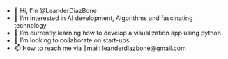 - 👋 Hi, I’m @LeanderDiazBone
- 👀 I’m interested in AI development, Algorithms and fascinating technology
- 🌱 I’m currently learning how to develop a visualization app using python
- 💞️ I’m looking to collaborate on start-ups
- 📫 How to reach me via Email: leanderdiazbone@gmail.com

<!---
LeanderDiazBone/LeanderDiazBone is a ✨ special ✨ repository because its `README.md` (this file) appears on your GitHub profile.
You can click the Preview link to take a look at your changes.
--->

